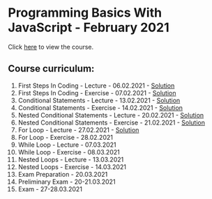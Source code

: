 # Programming Basics With JavaScript - February 2021

Click [here](https://softuni.bg/trainings/3300/programming-basics-with-javascript-february-2021/internal) to view the course.

## Course curriculum:
1. First Steps In Coding - Lecture - 06.02.2021 - [Solution](https://github.com/kzborisov/softuni/tree/main/programmingBasicsJS/01-firstSteps/lecture)
2. First Steps In Coding - Exercise - 07.02.2021 - [Solution](https://github.com/kzborisov/softuni/tree/main/programmingBasicsJS/01-firstSteps/exercise)
3. Conditional Statements - Lecture - 13.02.2021 - [Solution](https://github.com/kzborisov/softuni/tree/main/programmingBasicsJS/02-conditionalStatements/lecture)
4. Conditional Statements - Exercise - 14.02.2021 - [Solution](https://github.com/kzborisov/softuni/tree/main/programmingBasicsJS/02-conditionalStatements/exercise)
5. Nested Conditional Statements - Lecture - 20.02.2021 - [Solution](https://github.com/kzborisov/softuni/tree/main/programmingBasicsJS/03-conditionalStatementsAdvanced/lecture)
6. Nested Conditional Statements - Exercise - 21.02.2021 - [Solution](https://github.com/kzborisov/softuni/tree/main/programmingBasicsJS/03-conditionalStatementsAdvanced/exercise)
7. For Loop - Lecture - 27.02.2021 - [Solution](https://github.com/kzborisov/softuni/tree/main/programmingBasicsJS/04-forLoop/lecture)
8. For Loop - Exercise - 28.02.2021
9. While Loop - Lecture - 07.03.2021
10. While Loop - Exercise - 08.03.2021
11. Nested Loops - Lecture - 13.03.2021
12. Nested Loops - Exercise - 14.03.2021
13. Exam Preparation - 20.03.2021
14. Preliminary Exam - 20-21.03.2021
15. Exam - 27-28.03.2021
